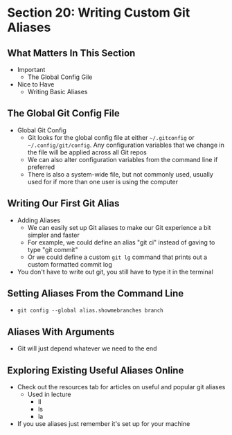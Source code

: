 # Section 20: Writing Custom Git Aliases

## What Matters In This Section
- Important 
  - The Global Config Gile 
- Nice to Have
  - Writing Basic Aliases 

## The Global Git Config File
- Global Git Config 
  - Git looks for the global config file at either `~/.gitconfig` or `~/.config/git/config`. Any configuration variables that we change in the file will be applied across all Git repos 
  - We can also alter configuration variables from the command line if preferred 
  - There is also a system-wide file, but not commonly used, usually used for if more than one user is using the computer 

## Writing Our First Git Alias
- Adding Aliases 
  - We can easily set up Git aliases to make our Git experience a bit simpler and faster 
  - For example, we could define an alias "git ci" instead of gaving to type "git commit"
  - Or we could define a custom `git lg` command that prints out a custom formatted commit log 
- You don't have to write out git, you still have to type it in the terminal 

## Setting Aliases From the Command Line
- `git config --global alias.showmebranches branch` 

## Aliases With Arguments
- Git will just depend whatever we need to the end 

## Exploring Existing Useful Aliases Online
- Check out the resources tab for articles on useful and popular git aliases 
  - Used in lecture 
    - ll 
    - ls 
    - la
- If you use aliases just remember it's set up for your machine 